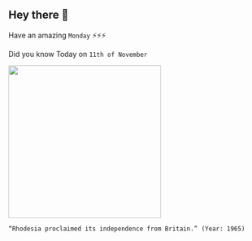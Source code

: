 ## Hey there 👋
Have an amazing `Monday` ⚡⚡⚡

Did you know Today on `11th of November`
 
 [<img src="https://upload.wikimedia.org/wikipedia/en/3/36/Unilateral_Declaration_of_Independence_%28Rhodesia%29.jpg" width="300" />](https://en.wikipedia.org/wiki/Rhodesia%27s_Unilateral_Declaration_of_Independence) 
 ```
“Rhodesia proclaimed its independence from Britain.” (Year: 1965)
```
